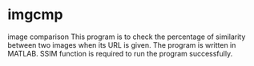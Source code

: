# imgcmp
image comparison
This program is to check the percentage of similarity between two images when its URL is given. The program is written in MATLAB. SSIM function is required to run the program successfully.
